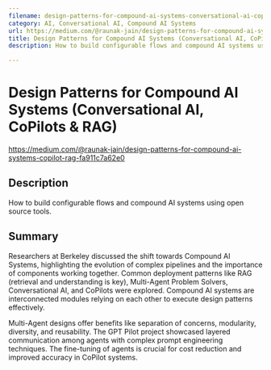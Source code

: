 ```yaml
---
filename: design-patterns-for-compound-ai-systems-conversational-ai-copilots-rag
category: AI, Conversational AI, Compound AI Systems
url: https://medium.com/@raunak-jain/design-patterns-for-compound-ai-systems-copilot-rag-fa911c7a62e0
title: Design Patterns for Compound AI Systems (Conversational AI, CoPilots & RAG)
description: How to build configurable flows and compound AI systems using open source tools.

---
```


# Design Patterns for Compound AI Systems (Conversational AI, CoPilots & RAG)

https://medium.com/@raunak-jain/design-patterns-for-compound-ai-systems-copilot-rag-fa911c7a62e0

## Description

How to build configurable flows and compound AI systems using open source tools.

## Summary

Researchers at Berkeley discussed the shift towards Compound AI Systems, highlighting the evolution of complex pipelines and the importance of components working together. Common deployment patterns like RAG (retrieval and understanding is key), Multi-Agent Problem Solvers, Conversational AI, and CoPilots were explored. Compound AI systems are interconnected modules relying on each other to execute design patterns effectively.

Multi-Agent designs offer benefits like separation of concerns, modularity, diversity, and reusability. The GPT Pilot project showcased layered communication among agents with complex prompt engineering techniques. The fine-tuning of agents is crucial for cost reduction and improved accuracy in CoPilot systems.
